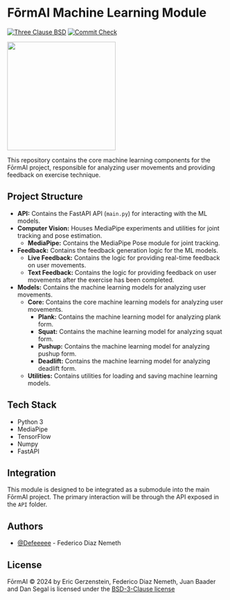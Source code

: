 # FōrmAI Machine Learning Module

[![Three Clause BSD](https://img.shields.io/badge/License-BSD-green.svg)](https://opensource.org/license/bsd-3-clause) [![Commit Check](https://github.com/commit-check/commit-check-action/actions/workflows/commit-check.yml/badge.svg)](https://github.com/Defeeeee/FormAI/actions/workflows/commit-check.yml)   


<img src="https://github.com/user-attachments/assets/00931eda-1efb-4da2-be12-f5f7ab0af75d" width="250">


<br>

This repository contains the core machine learning components for the FōrmAI project, responsible for analyzing user movements and providing feedback on exercise technique.

## Project Structure

* **API:** Contains the FastAPI API (`main.py`) for interacting with the ML models.
* **Computer Vision:** Houses MediaPipe experiments and utilities for joint tracking and pose estimation.
  * **MediaPipe:** Contains the MediaPipe Pose module for joint tracking.
* **Feedback:** Contains the feedback generation logic for the ML models.
  * **Live Feedback:** Contains the logic for providing real-time feedback on user movements.
  * **Text Feedback:** Contains the logic for providing feedback on user movements after the exercise has been completed.
* **Models:** Contains the machine learning models for analyzing user movements. 
  * **Core:** Contains the core machine learning models for analyzing user movements.
      * **Plank:** Contains the machine learning model for analyzing plank form.
      * **Squat:** Contains the machine learning model for analyzing squat form.
      * **Pushup:** Contains the machine learning model for analyzing pushup form.
      * **Deadlift:** Contains the machine learning model for analyzing deadlift form.
  * **Utilities:** Contains utilities for loading and saving machine learning models.

## Tech Stack

* Python 3
* MediaPipe
* TensorFlow
* Numpy
* FastAPI

## Integration

This module is designed to be integrated as a submodule into the main FōrmAI project. The primary interaction will be through the API exposed in the `API` folder.

## Authors

* [@Defeeeee](https://github.com/Defeeeee) - Federico Diaz Nemeth

## License

FōrmAI © 2024 by Eric Gerzenstein, Federico Diaz Nemeth, Juan Baader and Dan Segal is licensed under the [BSD-3-Clause license](https://opensource.org/license/bsd-3-clause)